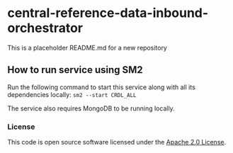 
# central-reference-data-inbound-orchestrator

This is a placeholder README.md for a new repository

## How to run service using SM2
Run the following command to start this service along with all its dependencies locally:
`sm2 --start CRDL_ALL`

The service also requires MongoDB to be running locally.

### License

This code is open source software licensed under the [Apache 2.0 License]("http://www.apache.org/licenses/LICENSE-2.0.html").